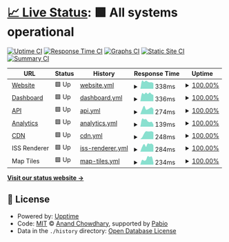 # [📈 Live Status](https://chewey-bot.github.io/status): <!--live status--> **🟩 All systems operational**

[![Uptime CI](https://github.com/Chewey-Bot/status/workflows/Uptime%20CI/badge.svg)](https://github.com/Chewey-Bot/status/actions?query=workflow%3A%22Uptime+CI%22)
[![Response Time CI](https://github.com/Chewey-Bot/status/workflows/Response%20Time%20CI/badge.svg)](https://github.com/Chewey-Bot/status/actions?query=workflow%3A%22Response+Time+CI%22)
[![Graphs CI](https://github.com/Chewey-Bot/status/workflows/Graphs%20CI/badge.svg)](https://github.com/Chewey-Bot/status/actions?query=workflow%3A%22Graphs+CI%22)
[![Static Site CI](https://github.com/Chewey-Bot/status/workflows/Static%20Site%20CI/badge.svg)](https://github.com/Chewey-Bot/status/actions?query=workflow%3A%22Static+Site+CI%22)
[![Summary CI](https://github.com/Chewey-Bot/status/workflows/Summary%20CI/badge.svg)](https://github.com/Chewey-Bot/status/actions?query=workflow%3A%22Summary+CI%22)

<!--start: status pages-->
<!-- This summary is generated by Upptime (https://github.com/upptime/upptime) -->
<!-- Do not edit this manually, your changes will be overwritten -->
<!-- prettier-ignore -->
| URL | Status | History | Response Time | Uptime |
| --- | ------ | ------- | ------------- | ------ |
| <img alt="" src="https://icons.duckduckgo.com/ip3/chewey-bot.top.ico" height="13"> [Website](https://chewey-bot.top) | 🟩 Up | [website.yml](https://github.com/Chewey-Bot/status/commits/HEAD/history/website.yml) | <details><summary><img alt="Response time graph" src="./graphs/website/response-time-week.png" height="20"> 338ms</summary><br><a href="https://status.chewey-bot.top/history/website"><img alt="Response time 385" src="https://img.shields.io/endpoint?url=https%3A%2F%2Fraw.githubusercontent.com%2FChewey-Bot%2Fstatus%2FHEAD%2Fapi%2Fwebsite%2Fresponse-time.json"></a><br><a href="https://status.chewey-bot.top/history/website"><img alt="24-hour response time 291" src="https://img.shields.io/endpoint?url=https%3A%2F%2Fraw.githubusercontent.com%2FChewey-Bot%2Fstatus%2FHEAD%2Fapi%2Fwebsite%2Fresponse-time-day.json"></a><br><a href="https://status.chewey-bot.top/history/website"><img alt="7-day response time 338" src="https://img.shields.io/endpoint?url=https%3A%2F%2Fraw.githubusercontent.com%2FChewey-Bot%2Fstatus%2FHEAD%2Fapi%2Fwebsite%2Fresponse-time-week.json"></a><br><a href="https://status.chewey-bot.top/history/website"><img alt="30-day response time 476" src="https://img.shields.io/endpoint?url=https%3A%2F%2Fraw.githubusercontent.com%2FChewey-Bot%2Fstatus%2FHEAD%2Fapi%2Fwebsite%2Fresponse-time-month.json"></a><br><a href="https://status.chewey-bot.top/history/website"><img alt="1-year response time 385" src="https://img.shields.io/endpoint?url=https%3A%2F%2Fraw.githubusercontent.com%2FChewey-Bot%2Fstatus%2FHEAD%2Fapi%2Fwebsite%2Fresponse-time-year.json"></a></details> | <details><summary><a href="https://status.chewey-bot.top/history/website">100.00%</a></summary><a href="https://status.chewey-bot.top/history/website"><img alt="All-time uptime 99.71%" src="https://img.shields.io/endpoint?url=https%3A%2F%2Fraw.githubusercontent.com%2FChewey-Bot%2Fstatus%2FHEAD%2Fapi%2Fwebsite%2Fuptime.json"></a><br><a href="https://status.chewey-bot.top/history/website"><img alt="24-hour uptime 100.00%" src="https://img.shields.io/endpoint?url=https%3A%2F%2Fraw.githubusercontent.com%2FChewey-Bot%2Fstatus%2FHEAD%2Fapi%2Fwebsite%2Fuptime-day.json"></a><br><a href="https://status.chewey-bot.top/history/website"><img alt="7-day uptime 100.00%" src="https://img.shields.io/endpoint?url=https%3A%2F%2Fraw.githubusercontent.com%2FChewey-Bot%2Fstatus%2FHEAD%2Fapi%2Fwebsite%2Fuptime-week.json"></a><br><a href="https://status.chewey-bot.top/history/website"><img alt="30-day uptime 100.00%" src="https://img.shields.io/endpoint?url=https%3A%2F%2Fraw.githubusercontent.com%2FChewey-Bot%2Fstatus%2FHEAD%2Fapi%2Fwebsite%2Fuptime-month.json"></a><br><a href="https://status.chewey-bot.top/history/website"><img alt="1-year uptime 99.71%" src="https://img.shields.io/endpoint?url=https%3A%2F%2Fraw.githubusercontent.com%2FChewey-Bot%2Fstatus%2FHEAD%2Fapi%2Fwebsite%2Fuptime-year.json"></a></details>
| <img alt="" src="https://icons.duckduckgo.com/ip3/dash.chewey-bot.top.ico" height="13"> [Dashboard](https://dash.chewey-bot.top/favicon.ico) | 🟩 Up | [dashboard.yml](https://github.com/Chewey-Bot/status/commits/HEAD/history/dashboard.yml) | <details><summary><img alt="Response time graph" src="./graphs/dashboard/response-time-week.png" height="20"> 336ms</summary><br><a href="https://status.chewey-bot.top/history/dashboard"><img alt="Response time 434" src="https://img.shields.io/endpoint?url=https%3A%2F%2Fraw.githubusercontent.com%2FChewey-Bot%2Fstatus%2FHEAD%2Fapi%2Fdashboard%2Fresponse-time.json"></a><br><a href="https://status.chewey-bot.top/history/dashboard"><img alt="24-hour response time 292" src="https://img.shields.io/endpoint?url=https%3A%2F%2Fraw.githubusercontent.com%2FChewey-Bot%2Fstatus%2FHEAD%2Fapi%2Fdashboard%2Fresponse-time-day.json"></a><br><a href="https://status.chewey-bot.top/history/dashboard"><img alt="7-day response time 336" src="https://img.shields.io/endpoint?url=https%3A%2F%2Fraw.githubusercontent.com%2FChewey-Bot%2Fstatus%2FHEAD%2Fapi%2Fdashboard%2Fresponse-time-week.json"></a><br><a href="https://status.chewey-bot.top/history/dashboard"><img alt="30-day response time 315" src="https://img.shields.io/endpoint?url=https%3A%2F%2Fraw.githubusercontent.com%2FChewey-Bot%2Fstatus%2FHEAD%2Fapi%2Fdashboard%2Fresponse-time-month.json"></a><br><a href="https://status.chewey-bot.top/history/dashboard"><img alt="1-year response time 434" src="https://img.shields.io/endpoint?url=https%3A%2F%2Fraw.githubusercontent.com%2FChewey-Bot%2Fstatus%2FHEAD%2Fapi%2Fdashboard%2Fresponse-time-year.json"></a></details> | <details><summary><a href="https://status.chewey-bot.top/history/dashboard">100.00%</a></summary><a href="https://status.chewey-bot.top/history/dashboard"><img alt="All-time uptime 99.80%" src="https://img.shields.io/endpoint?url=https%3A%2F%2Fraw.githubusercontent.com%2FChewey-Bot%2Fstatus%2FHEAD%2Fapi%2Fdashboard%2Fuptime.json"></a><br><a href="https://status.chewey-bot.top/history/dashboard"><img alt="24-hour uptime 100.00%" src="https://img.shields.io/endpoint?url=https%3A%2F%2Fraw.githubusercontent.com%2FChewey-Bot%2Fstatus%2FHEAD%2Fapi%2Fdashboard%2Fuptime-day.json"></a><br><a href="https://status.chewey-bot.top/history/dashboard"><img alt="7-day uptime 100.00%" src="https://img.shields.io/endpoint?url=https%3A%2F%2Fraw.githubusercontent.com%2FChewey-Bot%2Fstatus%2FHEAD%2Fapi%2Fdashboard%2Fuptime-week.json"></a><br><a href="https://status.chewey-bot.top/history/dashboard"><img alt="30-day uptime 100.00%" src="https://img.shields.io/endpoint?url=https%3A%2F%2Fraw.githubusercontent.com%2FChewey-Bot%2Fstatus%2FHEAD%2Fapi%2Fdashboard%2Fuptime-month.json"></a><br><a href="https://status.chewey-bot.top/history/dashboard"><img alt="1-year uptime 99.80%" src="https://img.shields.io/endpoint?url=https%3A%2F%2Fraw.githubusercontent.com%2FChewey-Bot%2Fstatus%2FHEAD%2Fapi%2Fdashboard%2Fuptime-year.json"></a></details>
| <img alt="" src="https://icons.duckduckgo.com/ip3/api.chewey-bot.top.ico" height="13"> [API](https://api.chewey-bot.top) | 🟩 Up | [api.yml](https://github.com/Chewey-Bot/status/commits/HEAD/history/api.yml) | <details><summary><img alt="Response time graph" src="./graphs/api/response-time-week.png" height="20"> 274ms</summary><br><a href="https://status.chewey-bot.top/history/api"><img alt="Response time 314" src="https://img.shields.io/endpoint?url=https%3A%2F%2Fraw.githubusercontent.com%2FChewey-Bot%2Fstatus%2FHEAD%2Fapi%2Fapi%2Fresponse-time.json"></a><br><a href="https://status.chewey-bot.top/history/api"><img alt="24-hour response time 91" src="https://img.shields.io/endpoint?url=https%3A%2F%2Fraw.githubusercontent.com%2FChewey-Bot%2Fstatus%2FHEAD%2Fapi%2Fapi%2Fresponse-time-day.json"></a><br><a href="https://status.chewey-bot.top/history/api"><img alt="7-day response time 274" src="https://img.shields.io/endpoint?url=https%3A%2F%2Fraw.githubusercontent.com%2FChewey-Bot%2Fstatus%2FHEAD%2Fapi%2Fapi%2Fresponse-time-week.json"></a><br><a href="https://status.chewey-bot.top/history/api"><img alt="30-day response time 294" src="https://img.shields.io/endpoint?url=https%3A%2F%2Fraw.githubusercontent.com%2FChewey-Bot%2Fstatus%2FHEAD%2Fapi%2Fapi%2Fresponse-time-month.json"></a><br><a href="https://status.chewey-bot.top/history/api"><img alt="1-year response time 314" src="https://img.shields.io/endpoint?url=https%3A%2F%2Fraw.githubusercontent.com%2FChewey-Bot%2Fstatus%2FHEAD%2Fapi%2Fapi%2Fresponse-time-year.json"></a></details> | <details><summary><a href="https://status.chewey-bot.top/history/api">100.00%</a></summary><a href="https://status.chewey-bot.top/history/api"><img alt="All-time uptime 99.73%" src="https://img.shields.io/endpoint?url=https%3A%2F%2Fraw.githubusercontent.com%2FChewey-Bot%2Fstatus%2FHEAD%2Fapi%2Fapi%2Fuptime.json"></a><br><a href="https://status.chewey-bot.top/history/api"><img alt="24-hour uptime 100.00%" src="https://img.shields.io/endpoint?url=https%3A%2F%2Fraw.githubusercontent.com%2FChewey-Bot%2Fstatus%2FHEAD%2Fapi%2Fapi%2Fuptime-day.json"></a><br><a href="https://status.chewey-bot.top/history/api"><img alt="7-day uptime 100.00%" src="https://img.shields.io/endpoint?url=https%3A%2F%2Fraw.githubusercontent.com%2FChewey-Bot%2Fstatus%2FHEAD%2Fapi%2Fapi%2Fuptime-week.json"></a><br><a href="https://status.chewey-bot.top/history/api"><img alt="30-day uptime 99.98%" src="https://img.shields.io/endpoint?url=https%3A%2F%2Fraw.githubusercontent.com%2FChewey-Bot%2Fstatus%2FHEAD%2Fapi%2Fapi%2Fuptime-month.json"></a><br><a href="https://status.chewey-bot.top/history/api"><img alt="1-year uptime 99.73%" src="https://img.shields.io/endpoint?url=https%3A%2F%2Fraw.githubusercontent.com%2FChewey-Bot%2Fstatus%2FHEAD%2Fapi%2Fapi%2Fuptime-year.json"></a></details>
| <img alt="" src="https://icons.duckduckgo.com/ip3/api.chewey-bot.top.ico" height="13"> [Analytics](https://api.chewey-bot.top/analytics/getlatest/220625669032247296) | 🟩 Up | [analytics.yml](https://github.com/Chewey-Bot/status/commits/HEAD/history/analytics.yml) | <details><summary><img alt="Response time graph" src="./graphs/analytics/response-time-week.png" height="20"> 139ms</summary><br><a href="https://status.chewey-bot.top/history/analytics"><img alt="Response time 150" src="https://img.shields.io/endpoint?url=https%3A%2F%2Fraw.githubusercontent.com%2FChewey-Bot%2Fstatus%2FHEAD%2Fapi%2Fanalytics%2Fresponse-time.json"></a><br><a href="https://status.chewey-bot.top/history/analytics"><img alt="24-hour response time 68" src="https://img.shields.io/endpoint?url=https%3A%2F%2Fraw.githubusercontent.com%2FChewey-Bot%2Fstatus%2FHEAD%2Fapi%2Fanalytics%2Fresponse-time-day.json"></a><br><a href="https://status.chewey-bot.top/history/analytics"><img alt="7-day response time 139" src="https://img.shields.io/endpoint?url=https%3A%2F%2Fraw.githubusercontent.com%2FChewey-Bot%2Fstatus%2FHEAD%2Fapi%2Fanalytics%2Fresponse-time-week.json"></a><br><a href="https://status.chewey-bot.top/history/analytics"><img alt="30-day response time 142" src="https://img.shields.io/endpoint?url=https%3A%2F%2Fraw.githubusercontent.com%2FChewey-Bot%2Fstatus%2FHEAD%2Fapi%2Fanalytics%2Fresponse-time-month.json"></a><br><a href="https://status.chewey-bot.top/history/analytics"><img alt="1-year response time 150" src="https://img.shields.io/endpoint?url=https%3A%2F%2Fraw.githubusercontent.com%2FChewey-Bot%2Fstatus%2FHEAD%2Fapi%2Fanalytics%2Fresponse-time-year.json"></a></details> | <details><summary><a href="https://status.chewey-bot.top/history/analytics">100.00%</a></summary><a href="https://status.chewey-bot.top/history/analytics"><img alt="All-time uptime 99.35%" src="https://img.shields.io/endpoint?url=https%3A%2F%2Fraw.githubusercontent.com%2FChewey-Bot%2Fstatus%2FHEAD%2Fapi%2Fanalytics%2Fuptime.json"></a><br><a href="https://status.chewey-bot.top/history/analytics"><img alt="24-hour uptime 100.00%" src="https://img.shields.io/endpoint?url=https%3A%2F%2Fraw.githubusercontent.com%2FChewey-Bot%2Fstatus%2FHEAD%2Fapi%2Fanalytics%2Fuptime-day.json"></a><br><a href="https://status.chewey-bot.top/history/analytics"><img alt="7-day uptime 100.00%" src="https://img.shields.io/endpoint?url=https%3A%2F%2Fraw.githubusercontent.com%2FChewey-Bot%2Fstatus%2FHEAD%2Fapi%2Fanalytics%2Fuptime-week.json"></a><br><a href="https://status.chewey-bot.top/history/analytics"><img alt="30-day uptime 100.00%" src="https://img.shields.io/endpoint?url=https%3A%2F%2Fraw.githubusercontent.com%2FChewey-Bot%2Fstatus%2FHEAD%2Fapi%2Fanalytics%2Fuptime-month.json"></a><br><a href="https://status.chewey-bot.top/history/analytics"><img alt="1-year uptime 99.35%" src="https://img.shields.io/endpoint?url=https%3A%2F%2Fraw.githubusercontent.com%2FChewey-Bot%2Fstatus%2FHEAD%2Fapi%2Fanalytics%2Fuptime-year.json"></a></details>
| <img alt="" src="https://icons.duckduckgo.com/ip3/cdn.chewey-bot.top.ico" height="13"> [CDN](https://cdn.chewey-bot.top) | 🟩 Up | [cdn.yml](https://github.com/Chewey-Bot/status/commits/HEAD/history/cdn.yml) | <details><summary><img alt="Response time graph" src="./graphs/cdn/response-time-week.png" height="20"> 248ms</summary><br><a href="https://status.chewey-bot.top/history/cdn"><img alt="Response time 225" src="https://img.shields.io/endpoint?url=https%3A%2F%2Fraw.githubusercontent.com%2FChewey-Bot%2Fstatus%2FHEAD%2Fapi%2Fcdn%2Fresponse-time.json"></a><br><a href="https://status.chewey-bot.top/history/cdn"><img alt="24-hour response time 240" src="https://img.shields.io/endpoint?url=https%3A%2F%2Fraw.githubusercontent.com%2FChewey-Bot%2Fstatus%2FHEAD%2Fapi%2Fcdn%2Fresponse-time-day.json"></a><br><a href="https://status.chewey-bot.top/history/cdn"><img alt="7-day response time 248" src="https://img.shields.io/endpoint?url=https%3A%2F%2Fraw.githubusercontent.com%2FChewey-Bot%2Fstatus%2FHEAD%2Fapi%2Fcdn%2Fresponse-time-week.json"></a><br><a href="https://status.chewey-bot.top/history/cdn"><img alt="30-day response time 214" src="https://img.shields.io/endpoint?url=https%3A%2F%2Fraw.githubusercontent.com%2FChewey-Bot%2Fstatus%2FHEAD%2Fapi%2Fcdn%2Fresponse-time-month.json"></a><br><a href="https://status.chewey-bot.top/history/cdn"><img alt="1-year response time 225" src="https://img.shields.io/endpoint?url=https%3A%2F%2Fraw.githubusercontent.com%2FChewey-Bot%2Fstatus%2FHEAD%2Fapi%2Fcdn%2Fresponse-time-year.json"></a></details> | <details><summary><a href="https://status.chewey-bot.top/history/cdn">100.00%</a></summary><a href="https://status.chewey-bot.top/history/cdn"><img alt="All-time uptime 100.00%" src="https://img.shields.io/endpoint?url=https%3A%2F%2Fraw.githubusercontent.com%2FChewey-Bot%2Fstatus%2FHEAD%2Fapi%2Fcdn%2Fuptime.json"></a><br><a href="https://status.chewey-bot.top/history/cdn"><img alt="24-hour uptime 100.00%" src="https://img.shields.io/endpoint?url=https%3A%2F%2Fraw.githubusercontent.com%2FChewey-Bot%2Fstatus%2FHEAD%2Fapi%2Fcdn%2Fuptime-day.json"></a><br><a href="https://status.chewey-bot.top/history/cdn"><img alt="7-day uptime 100.00%" src="https://img.shields.io/endpoint?url=https%3A%2F%2Fraw.githubusercontent.com%2FChewey-Bot%2Fstatus%2FHEAD%2Fapi%2Fcdn%2Fuptime-week.json"></a><br><a href="https://status.chewey-bot.top/history/cdn"><img alt="30-day uptime 100.00%" src="https://img.shields.io/endpoint?url=https%3A%2F%2Fraw.githubusercontent.com%2FChewey-Bot%2Fstatus%2FHEAD%2Fapi%2Fcdn%2Fuptime-month.json"></a><br><a href="https://status.chewey-bot.top/history/cdn"><img alt="1-year uptime 100.00%" src="https://img.shields.io/endpoint?url=https%3A%2F%2Fraw.githubusercontent.com%2FChewey-Bot%2Fstatus%2FHEAD%2Fapi%2Fcdn%2Fuptime-year.json"></a></details>
| <img alt="" src="https://icons.duckduckgo.com/ip3/null.ico" height="13"> ISS Renderer | 🟩 Up | [iss-renderer.yml](https://github.com/Chewey-Bot/status/commits/HEAD/history/iss-renderer.yml) | <details><summary><img alt="Response time graph" src="./graphs/iss-renderer/response-time-week.png" height="20"> 284ms</summary><br><a href="https://status.chewey-bot.top/history/iss-renderer"><img alt="Response time 280" src="https://img.shields.io/endpoint?url=https%3A%2F%2Fraw.githubusercontent.com%2FChewey-Bot%2Fstatus%2FHEAD%2Fapi%2Fiss-renderer%2Fresponse-time.json"></a><br><a href="https://status.chewey-bot.top/history/iss-renderer"><img alt="24-hour response time 271" src="https://img.shields.io/endpoint?url=https%3A%2F%2Fraw.githubusercontent.com%2FChewey-Bot%2Fstatus%2FHEAD%2Fapi%2Fiss-renderer%2Fresponse-time-day.json"></a><br><a href="https://status.chewey-bot.top/history/iss-renderer"><img alt="7-day response time 284" src="https://img.shields.io/endpoint?url=https%3A%2F%2Fraw.githubusercontent.com%2FChewey-Bot%2Fstatus%2FHEAD%2Fapi%2Fiss-renderer%2Fresponse-time-week.json"></a><br><a href="https://status.chewey-bot.top/history/iss-renderer"><img alt="30-day response time 278" src="https://img.shields.io/endpoint?url=https%3A%2F%2Fraw.githubusercontent.com%2FChewey-Bot%2Fstatus%2FHEAD%2Fapi%2Fiss-renderer%2Fresponse-time-month.json"></a><br><a href="https://status.chewey-bot.top/history/iss-renderer"><img alt="1-year response time 280" src="https://img.shields.io/endpoint?url=https%3A%2F%2Fraw.githubusercontent.com%2FChewey-Bot%2Fstatus%2FHEAD%2Fapi%2Fiss-renderer%2Fresponse-time-year.json"></a></details> | <details><summary><a href="https://status.chewey-bot.top/history/iss-renderer">100.00%</a></summary><a href="https://status.chewey-bot.top/history/iss-renderer"><img alt="All-time uptime 99.72%" src="https://img.shields.io/endpoint?url=https%3A%2F%2Fraw.githubusercontent.com%2FChewey-Bot%2Fstatus%2FHEAD%2Fapi%2Fiss-renderer%2Fuptime.json"></a><br><a href="https://status.chewey-bot.top/history/iss-renderer"><img alt="24-hour uptime 100.00%" src="https://img.shields.io/endpoint?url=https%3A%2F%2Fraw.githubusercontent.com%2FChewey-Bot%2Fstatus%2FHEAD%2Fapi%2Fiss-renderer%2Fuptime-day.json"></a><br><a href="https://status.chewey-bot.top/history/iss-renderer"><img alt="7-day uptime 100.00%" src="https://img.shields.io/endpoint?url=https%3A%2F%2Fraw.githubusercontent.com%2FChewey-Bot%2Fstatus%2FHEAD%2Fapi%2Fiss-renderer%2Fuptime-week.json"></a><br><a href="https://status.chewey-bot.top/history/iss-renderer"><img alt="30-day uptime 100.00%" src="https://img.shields.io/endpoint?url=https%3A%2F%2Fraw.githubusercontent.com%2FChewey-Bot%2Fstatus%2FHEAD%2Fapi%2Fiss-renderer%2Fuptime-month.json"></a><br><a href="https://status.chewey-bot.top/history/iss-renderer"><img alt="1-year uptime 99.72%" src="https://img.shields.io/endpoint?url=https%3A%2F%2Fraw.githubusercontent.com%2FChewey-Bot%2Fstatus%2FHEAD%2Fapi%2Fiss-renderer%2Fuptime-year.json"></a></details>
| <img alt="" src="https://icons.duckduckgo.com/ip3/null.ico" height="13"> Map Tiles | 🟩 Up | [map-tiles.yml](https://github.com/Chewey-Bot/status/commits/HEAD/history/map-tiles.yml) | <details><summary><img alt="Response time graph" src="./graphs/map-tiles/response-time-week.png" height="20"> 234ms</summary><br><a href="https://status.chewey-bot.top/history/map-tiles"><img alt="Response time 338" src="https://img.shields.io/endpoint?url=https%3A%2F%2Fraw.githubusercontent.com%2FChewey-Bot%2Fstatus%2FHEAD%2Fapi%2Fmap-tiles%2Fresponse-time.json"></a><br><a href="https://status.chewey-bot.top/history/map-tiles"><img alt="24-hour response time 248" src="https://img.shields.io/endpoint?url=https%3A%2F%2Fraw.githubusercontent.com%2FChewey-Bot%2Fstatus%2FHEAD%2Fapi%2Fmap-tiles%2Fresponse-time-day.json"></a><br><a href="https://status.chewey-bot.top/history/map-tiles"><img alt="7-day response time 234" src="https://img.shields.io/endpoint?url=https%3A%2F%2Fraw.githubusercontent.com%2FChewey-Bot%2Fstatus%2FHEAD%2Fapi%2Fmap-tiles%2Fresponse-time-week.json"></a><br><a href="https://status.chewey-bot.top/history/map-tiles"><img alt="30-day response time 253" src="https://img.shields.io/endpoint?url=https%3A%2F%2Fraw.githubusercontent.com%2FChewey-Bot%2Fstatus%2FHEAD%2Fapi%2Fmap-tiles%2Fresponse-time-month.json"></a><br><a href="https://status.chewey-bot.top/history/map-tiles"><img alt="1-year response time 338" src="https://img.shields.io/endpoint?url=https%3A%2F%2Fraw.githubusercontent.com%2FChewey-Bot%2Fstatus%2FHEAD%2Fapi%2Fmap-tiles%2Fresponse-time-year.json"></a></details> | <details><summary><a href="https://status.chewey-bot.top/history/map-tiles">100.00%</a></summary><a href="https://status.chewey-bot.top/history/map-tiles"><img alt="All-time uptime 100.00%" src="https://img.shields.io/endpoint?url=https%3A%2F%2Fraw.githubusercontent.com%2FChewey-Bot%2Fstatus%2FHEAD%2Fapi%2Fmap-tiles%2Fuptime.json"></a><br><a href="https://status.chewey-bot.top/history/map-tiles"><img alt="24-hour uptime 100.00%" src="https://img.shields.io/endpoint?url=https%3A%2F%2Fraw.githubusercontent.com%2FChewey-Bot%2Fstatus%2FHEAD%2Fapi%2Fmap-tiles%2Fuptime-day.json"></a><br><a href="https://status.chewey-bot.top/history/map-tiles"><img alt="7-day uptime 100.00%" src="https://img.shields.io/endpoint?url=https%3A%2F%2Fraw.githubusercontent.com%2FChewey-Bot%2Fstatus%2FHEAD%2Fapi%2Fmap-tiles%2Fuptime-week.json"></a><br><a href="https://status.chewey-bot.top/history/map-tiles"><img alt="30-day uptime 100.00%" src="https://img.shields.io/endpoint?url=https%3A%2F%2Fraw.githubusercontent.com%2FChewey-Bot%2Fstatus%2FHEAD%2Fapi%2Fmap-tiles%2Fuptime-month.json"></a><br><a href="https://status.chewey-bot.top/history/map-tiles"><img alt="1-year uptime 100.00%" src="https://img.shields.io/endpoint?url=https%3A%2F%2Fraw.githubusercontent.com%2FChewey-Bot%2Fstatus%2FHEAD%2Fapi%2Fmap-tiles%2Fuptime-year.json"></a></details>

<!--end: status pages-->

[**Visit our status website →**](https://chewey-bot.github.io/status)

## 📄 License

- Powered by: [Upptime](https://github.com/upptime/upptime)
- Code: [MIT](./LICENSE) © [Anand Chowdhary](https://anandchowdhary.com), supported by [Pabio](https://pabio.com)
- Data in the `./history` directory: [Open Database License](https://opendatacommons.org/licenses/odbl/1-0/)
